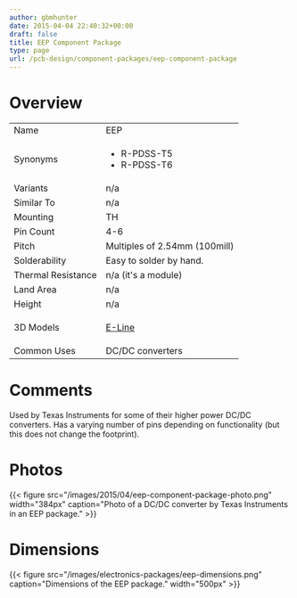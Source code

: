 ```yaml
---
author: gbmhunter
date: 2015-04-04 22:40:32+00:00
draft: false
title: EEP Component Package
type: page
url: /pcb-design/component-packages/eep-component-package
---
```


# Overview


<table style="width: 500px;" >
<tbody >
<tr >

<td >Name
</td>

<td >EEP
</td>
</tr>
<tr >

<td >Synonyms
</td>
<td >
    <ul>
        <li>R-PDSS-T5</li>
        <li>R-PDSS-T6</li>
    </ul>
</td>
</tr>
<tr >

<td >Variants
</td>

<td >n/a
</td>
</tr>
<tr >

<td >Similar To
</td>

<td >n/a
</td>
</tr>
<tr >

<td >Mounting
</td>

<td >TH
</td>
</tr>
<tr >

<td >Pin Count
</td>

<td >4-6
</td>
</tr>
<tr >

<td >Pitch
</td>

<td >Multiples of 2.54mm (100mill)
</td>
</tr>
<tr >

<td >Solderability
</td>

<td >Easy to solder by hand.
</td>
</tr>
<tr >

<td >Thermal Resistance
</td>

<td >n/a (it's a module)
</td>
</tr>
<tr >

<td >Land Area
</td>

<td >n/a
</td>
</tr>
<tr >

<td >Height
</td>

<td >n/a
</td>
</tr>
<tr >

<td >3D Models</td>
<td><p><a href="http://www.3dcontentcentral.com/download-model.aspx?catalogid=171&amp;id=356143">E-Line</a></p>
</td>
</tr>
<tr >

<td >Common Uses
</td>

<td>DC/DC converters</td>
</tr>
</tbody>
</table>

# Comments

Used by Texas Instruments for some of their higher power DC/DC converters. Has a varying number of pins depending on functionality (but this does not change the footprint).

# Photos

{{< figure src="/images/2015/04/eep-component-package-photo.png" width="384px" caption="Photo of a DC/DC converter by Texas Instruments in an EEP package."  >}}

# Dimensions

{{< figure src="/images/electronics-packages/eep-dimensions.png" caption="Dimensions of the EEP package."  width="500px" >}}